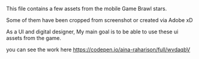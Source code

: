 
This file contains a few assets from the mobile Game Brawl stars.

Some of them have been cropped from screenshot or created via Adobe xD

As a UI and digital designer, My main goal is to be able to use these ui assets from the game.

you can see the work here https://codepen.io/aina-raharison/full/wvdaqbV
